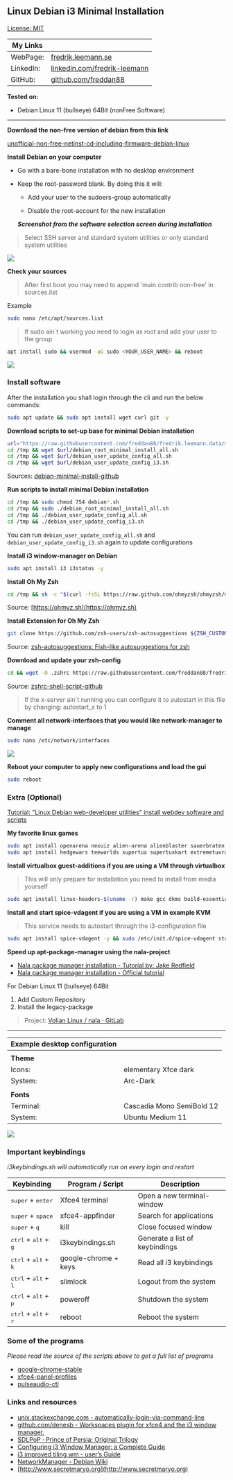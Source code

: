 ## Linux Debian i3 Minimal Installation

[License: MIT](https://choosealicense.com/licenses/mit)

| My Links  |                                                                                      |
| --------- | ------------------------------------------------------------------------------------ |
| WebPage:  | [fredrik.leemann.se](https://fredrik.leemann.se)                                     |
| LinkedIn: | [linkedin.com/fredrik-leemann](https://se.linkedin.com/in/fredrik-leemann-821b19110) |
| GitHub:   | [github.com/freddan88](https://github.com/freddan88)                                 |

**Tested on:**

- Debian Linux 11 (bullseye) 64Bit (nonFree Software)

---

**Download the non-free version of debian from this link**

[unofficial-non-free-netinst-cd-including-firmware-debian-linux](https://cdimage.debian.org/cdimage/unofficial/non-free/cd-including-firmware/current/amd64/iso-cd/)

**Install Debian on your computer**

- Go with a bare-bone installation with no desktop environment

- Keep the root-password blank. By doing this it will:

  - Add your user to the sudoers-group automatically

  - Disable the root-account for the new installation

  **_Screenshot from the software selection screen during installation_**

> Select SSH server and standard system utilities or only standard system utilities

![](images/debian-minimal-software-selection-screen.png)

**Check your sources**

> After first boot you may need to append 'main contrib non-free' in sources.list

Example

```bash
sudo nano /etc/apt/sources.list
```

> If sudo ain´t working you need to login as root and add your user to the group

```bash
apt install sudo && usermod -aG sudo <YOUR_USER_NAME> && reboot
```

![](images/debian-minimal-apt-sources.png)

### Install software

After the installation you shall login through the cli and run the below commands:

```bash
sudo apt update && sudo apt install wget curl git -y
```

**Download scripts to set-up base for minimal Debian installation**

```bash
url="https://raw.githubusercontent.com/freddan88/fredrik.leemann.data/main/linux/scripts/debian-minimal-install"
cd /tmp && wget $url/debian_root_minimal_install_all.sh
cd /tmp && wget $url/debian_user_update_config_all.sh
cd /tmp && wget $url/debian_user_update_config_i3.sh
```

Sources: [debian-minimal-install-github](https://github.com/freddan88/fredrik.leemann.data/tree/main/linux/scripts/debian-minimal-install)

**Run scripts to install minimal Debian installation**

```bash
cd /tmp && sudo chmod 754 debian*.sh
cd /tmp && sudo ./debian_root_minimal_install_all.sh
cd /tmp && ./debian_user_update_config_all.sh
cd /tmp && ./debian_user_update_config_i3.sh
```

You can run `debian_user_update_config_all.sh` and `debian_user_update_config_i3.sh` again to update configurations

**Install i3 window-manager on Debian**

```bash
sudo apt install i3 i3status -y
```

**Install Oh My Zsh**

```bash
cd /tmp && sh -c "$(curl -fsSL https://raw.github.com/ohmyzsh/ohmyzsh/master/tools/install.sh)"
```

Source: [https://ohmyz.sh](https://ohmyz.sh)

**Install Extension for Oh My Zsh**

```bash
git clone https://github.com/zsh-users/zsh-autosuggestions ${ZSH_CUSTOM:-~/.oh-my-zsh/custom}/plugins/zsh-autosuggestions
```

Source: [zsh-autosuggestions: Fish-like autosuggestions for zsh](https://github.com/zsh-users/zsh-autosuggestions)

**Download and update your zsh-config**

```bash
cd && wget -O .zshrc https://raw.githubusercontent.com/freddan88/fredrik.leemann.data/main/linux/configurations/shells/zshrc.sh
```

Source: [zshrc-shell-script-github](https://github.com/freddan88/fredrik.leemann.data/blob/main/linux/configurations/shells/zshrc.sh)

> If the x-server ain´t running you can configure it to autostart in this file by changing: autostart_x to 1

**Comment all network-interfaces that you would like network-manager to manage**

```bash
sudo nano /etc/network/interfaces
```

![](images/debian-minimal-install-network.png)

**Reboot your computer to apply new configurations and load the gui**

```bash
sudo reboot
```

### Extra (Optional)

[Tutorial: "Linux Debian web-developer utilities" install webdev software and scripts](../debian-webdev-tutorial.md)

**My favorite linux games**

```bash
sudo apt install openarena nexuiz alien-arena alienblaster sauerbraten 0ad warzone2100 frozen-bubble gnome-nibbles xmoto -y
sudo apt install hedgewars teeworlds supertux supertuxkart extremetuxracer quadrapassel pinball pinball-table-gnu pinball-table-hurd -y
```

**Install virtualbox guest-additions if you are using a VM through virtualbox**

> This will only prepare for installation you need to install from media yourself

```bash
sudo apt install linux-headers-$(uname -r) make gcc dkms build-essential -y
```

**Install and start spice-vdagent if you are using a VM in example KVM**

> This service needs to autostart through the i3-configuration file

```bash
sudo apt install spice-vdagent -y && sudo /etc/init.d/spice-vdagent start
```

**Speed up apt-package-manager using the nala-project**

- [Nala package manager installation - Tutorial by: Jake Redfield](https://trendoceans.com/nala-package-manager)
- [Nala package manager installation - Official tutorial](https://gitlab.com/volian/nala/-/wikis/Installation)

For Debian Linux 11 (bullseye) 64Bit

1. Add Custom Repository
2. Install the legacy-package

> Project: [Volian Linux / nala · GitLab](https://gitlab.com/volian/nala)

---

| Example desktop configuration |                           |
| ----------------------------- | ------------------------- |
|                               |                           |
| **Theme**                     |                           |
| Icons:                        | elementary Xfce dark      |
| System:                       | Arc-Dark                  |
|                               |                           |
| **Fonts**                     |                           |
| Terminal:                     | Cascadia Mono SemiBold 12 |
| System:                       | Ubuntu Medium 11          |

![](images/debian-minimal-install-i3-01.png)

### Important keybindings

_i3keybindings.sh will automatically run on every login and restart_

| Keybinding                                      | Program / Script     | Description                    |
| ----------------------------------------------- | -------------------- | ------------------------------ |
| <kbd>super</kbd> + <kbd>enter</kbd>             | Xfce4 terminal       | Open a new terminal-window     |
| <kbd>super</kbd> + <kbd>space</kbd>             | xfce4-appfinder      | Search for applications        |
| <kbd>super</kbd> + <kbd>q</kbd>                 | kill                 | Close focused window           |
| <kbd>ctrl</kbd> + <kbd>alt</kbd> + <kbd>g</kbd> | i3keybindings.sh     | Generate a list of keybindings |
| <kbd>ctrl</kbd> + <kbd>alt</kbd> + <kbd>k</kbd> | google-chrome + keys | Read all i3 keybindings        |
| <kbd>ctrl</kbd> + <kbd>alt</kbd> + <kbd>l</kbd> | slimlock             | Logout from the system         |
| <kbd>ctrl</kbd> + <kbd>alt</kbd> + <kbd>p</kbd> | poweroff             | Shutdown the system            |
| <kbd>ctrl</kbd> + <kbd>alt</kbd> + <kbd>r</kbd> | reboot               | Reboot the system              |

### Some of the programs

_Please read the source of the scripts above to get a full list of programs_

- [google-chrome-stable](https://dl.google.com/linux/direct/google-chrome-stable_current_amd64.deb)
- [xfce4-panel-profiles](http://ftp.ports.debian.org/debian-ports/pool/main/x/xfce4-panel-profiles)
- [pulseaudio-ctl](https://github.com/graysky2/pulseaudio-ctl)

### Links and resources

- [unix.stackexchange.com - automatically-login-via-command-line](https://unix.stackexchange.com/questions/401759/automatically-login-on-debian-9-2-1-command-line)
- [github.com/denesb - Workspaces plugin for xfce4 and the i3 window manager.](https://github.com/denesb/xfce4-i3-workspaces-plugin)
- [SDLPoP · Prince of Persia: Original Trilogy](https://www.popot.org/get_the_games.php?game=SDLPoP)
- [Configuring i3 Window Manager: a Complete Guide](https://thevaluable.dev/i3-config-mouseless)
- [i3 improved tiling wm - user’s Guide](https://i3wm.org/docs/userguide.html)
- [NetworkManager - Debian Wiki](https://wiki.debian.org/NetworkManager)
- [http://www.secretmaryo.org](http://www.secretmaryo.org)
